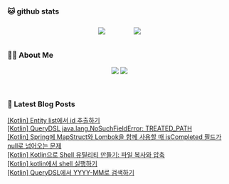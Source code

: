 
###  🐱 github stats  

<div id="main" align="center">
    <img src="https://github-readme-stats.vercel.app/api?username=peterica&count_private=true&show_icons=true&theme=radical"
        style="height: auto; margin-left: 20px; margin-right: 20px; padding: 10px;"/>
    <img src="https://github-readme-stats.vercel.app/api/top-langs/?username=peterica&layout=compact"   
        style="height: auto; margin-left: 20px; margin-right: 20px; padding: 10px;"/>
</div>

###  💁‍♀️ About Me  
<p align="center">
    <a href="https://peterica.tistory.com/"><img src="https://img.shields.io/badge/Blog-FF5722?style=flat-square&logo=Blogger&logoColor=white"/></a>
    <a href="mailto:ilovefran.ofm@gmail.com"><img src="https://img.shields.io/badge/Gmail-d14836?style=flat-square&logo=Gmail&logoColor=white&link=ilovefran.ofm@gmail.com"/></a>
</p>

<br>

### 📕 Latest Blog Posts   

<a href ="https://peterica.tistory.com/713"> [Kotlin] Entity list에서 id 추출하기 </a> <br><a href ="https://peterica.tistory.com/710"> [Kotlin] QueryDSL java.lang.NoSuchFieldError: TREATED_PATH </a> <br><a href ="https://peterica.tistory.com/711"> [Kotlin] Spring에 MapStruct와 Lombok을 함께 사용할 때 isCompleted 필드가 null로 넘어오는 문제 </a> <br><a href ="https://peterica.tistory.com/709"> [Kotlin] Kotlin으로 Shell 유틸리티 만들기: 파일 복사와 압축 </a> <br><a href ="https://peterica.tistory.com/708"> [Kotlin] kotlin에서 shell 실행하기 </a> <br><a href ="https://peterica.tistory.com/705"> [Kotlin] QueryDSL에서 YYYY-MM로 검색하기 </a> <br>
